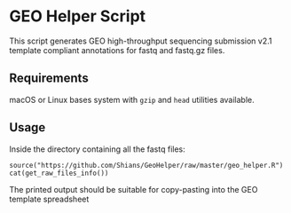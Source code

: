 # GEO Helper Script
This script generates GEO high-throughput sequencing submission v2.1 template
compliant annotations for fastq and fastq.gz files.

## Requirements
macOS or Linux bases system with ```gzip``` and ```head``` utilities available.

## Usage
Inside the directory containing all the fastq files:
```
source("https://github.com/Shians/GeoHelper/raw/master/geo_helper.R")
cat(get_raw_files_info())
```
The printed output should be suitable for copy-pasting into the GEO template 
spreadsheet
